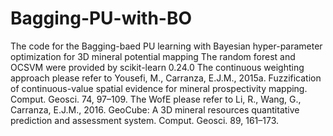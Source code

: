 # Bagging-PU-with-BO
The code for the Bagging-baed PU learning with Bayesian hyper-parameter optimization for 3D mineral potential mapping
The random forest and OCSVM were provided by scikit-learn 0.24.0
The continuous weighting approach please refer to Yousefi, M., Carranza, E.J.M., 2015a. Fuzzification of continuous-value spatial evidence for mineral prospectivity mapping. Comput. Geosci. 74, 97–109.
The WofE please refer to Li, R., Wang, G., Carranza, E.J.M., 2016. GeoCube: A 3D mineral resources quantitative prediction and assessment system. Comput. Geosci. 89, 161–173.
